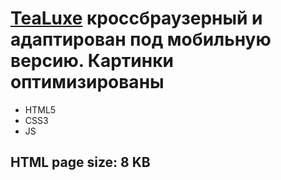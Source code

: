 #   [TeaLuxe](https://angelkrylova.github.io/TeaLuxe/) кроссбраузерный и адаптирован под мобильную версию. Картинки оптимизированы
- HTML5
- CSS3
- JS

## HTML page size: 8 KB
